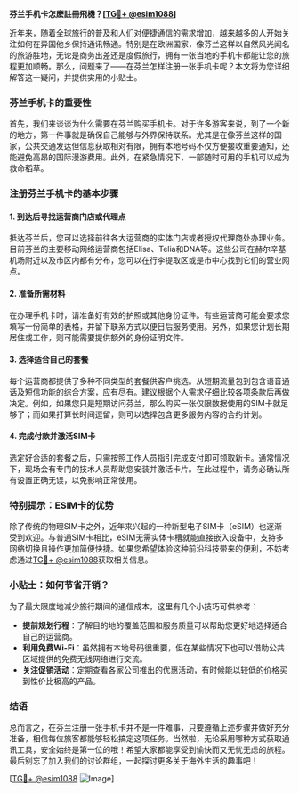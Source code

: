 **芬兰手机卡怎麽註冊飛機？[[TG💪+ @esim1088](https://t.me/s/esim1088)]**

近年来，随着全球旅行的普及和人们对便捷通信的需求增加，越来越多的人开始关注如何在异国他乡保持通讯畅通。特别是在欧洲国家，像芬兰这样以自然风光闻名的旅游胜地，无论是商务出差还是度假旅行，拥有一张当地的手机卡都能让您的旅程更加顺畅。那么，问题来了——在芬兰怎样注册一张手机卡呢？本文将为您详细解答这一疑问，并提供实用的小贴士。

### 芬兰手机卡的重要性

首先，我们来谈谈为什么需要在芬兰购买手机卡。对于许多游客来说，到了一个新的地方，第一件事就是确保自己能够与外界保持联系。尤其是在像芬兰这样的国家，公共交通发达但信息获取相对有限，拥有本地号码不仅方便接收重要通知，还能避免高昂的国际漫游费用。此外，在紧急情况下，一部随时可用的手机可以成为救命稻草。

### 注册芬兰手机卡的基本步骤

#### 1. 到达后寻找运营商门店或代理点

抵达芬兰后，您可以选择前往各大运营商的实体门店或者授权代理商处办理业务。目前芬兰的主要移动网络运营商包括Elisa、Telia和DNA等。这些公司在赫尔辛基机场附近以及市区内都有分布，您可以在行李提取区或是市中心找到它们的营业网点。

#### 2. 准备所需材料

在办理手机卡时，请准备好有效的护照或其他身份证件。有些运营商可能会要求您填写一份简单的表格，并留下联系方式以便日后服务使用。另外，如果您计划长期居住或工作，则可能需要提供额外的身份证明文件。

#### 3. 选择适合自己的套餐

每个运营商都提供了多种不同类型的套餐供客户挑选。从短期流量包到包含语音通话及短信功能的综合方案，应有尽有。建议根据个人需求仔细比较各项条款后再做决定。例如，如果您只是短期访问芬兰，那么购买一张仅限数据使用的SIM卡就足够了；而如果打算长时间逗留，则可以选择包含更多服务内容的合约计划。

#### 4. 完成付款并激活SIM卡

选定好合适的套餐之后，只需按照工作人员指引完成支付即可领取新卡。通常情况下，现场会有专门的技术人员帮助您安装并激活卡片。在此过程中，请务必确认所有设置正确无误，以免影响正常使用。

### 特别提示：ESIM卡的优势

除了传统的物理SIM卡之外，近年来兴起的一种新型电子SIM卡（eSIM）也逐渐受到欢迎。与普通SIM卡相比，eSIM无需实体卡槽就能直接嵌入设备中，支持多网络切换且操作更加简便快捷。如果您希望体验这种前沿科技带来的便利，不妨考虑通过[TG💪+ @esim1088](https://t.me/s/esim1088)获取相关信息。

### 小贴士：如何节省开销？

为了最大限度地减少旅行期间的通信成本，这里有几个小技巧可供参考：

- **提前规划行程**：了解目的地的覆盖范围和服务质量可以帮助您更好地选择适合自己的运营商。
- **利用免费Wi-Fi**：虽然拥有本地号码很重要，但在某些情况下也可以借助公共区域提供的免费无线网络进行交流。
- **关注促销活动**：定期查看各家公司推出的优惠活动，有时候能以较低的价格买到性价比极高的产品。

### 结语

总而言之，在芬兰注册一张手机卡并不是一件难事，只要遵循上述步骤并做好充分准备，相信每位旅客都能够轻松搞定这项任务。当然啦，无论采用哪种方式获取通讯工具，安全始终是第一位的哦！希望大家都能享受到愉快而又无忧无虑的旅程。最后别忘了加入我们的讨论群组，一起探讨更多关于海外生活的趣事吧！

[[TG💪+ @esim1088](https://t.me/s/esim1088) ![Image](https://i.postimg.cc/4NQfJmqS/Snipaste-2025-05-13-00-14-12.png)]